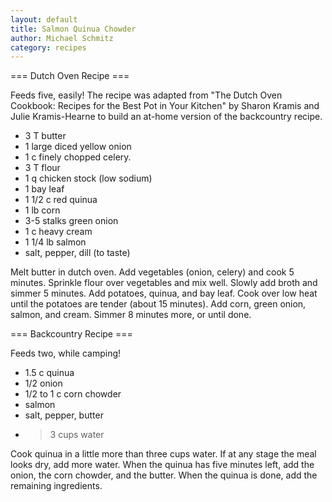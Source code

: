 ```yaml
---
layout: default
title: Salmon Quinua Chowder
author: Michael Schmitz
category: recipes
---
```


=== Dutch Oven Recipe ===

Feeds five, easily!  The recipe was adapted from "The Dutch Oven Cookbook:
Recipes for the Best Pot in Your Kitchen" by Sharon Kramis and Julie
Kramis-Hearne to build an at-home version of the backcountry recipe.

* 3 T butter
* 1 large diced yellow onion
* 1 c finely chopped celery.
* 3 T flour
* 1 q chicken stock (low sodium)
* 1 bay leaf
* 1 1/2 c red quinua
* 1 lb corn
* 3-5 stalks green onion
* 1 c heavy cream
* 1 1/4 lb salmon
* salt, pepper, dill (to taste)

Melt butter in dutch oven.  Add vegetables (onion, celery) and cook 5 minutes.
Sprinkle flour over vegetables and mix well.  Slowly add broth and simmer 5
minutes.  Add potatoes, quinua, and bay leaf.  Cook over low heat until the
potatoes are tender (about 15 minutes).  Add corn, green onion, salmon, and
cream.  Simmer 8 minutes more, or until done.


=== Backcountry Recipe ===

Feeds two, while camping!

* 1.5 c quinua
* 1/2 onion
* 1/2 to 1 c corn chowder
* salmon
* salt, pepper, butter
* > 3 cups water

Cook quinua in a little more than three cups water.  If at any stage the meal
looks dry, add more water.  When the quinua has five minutes left, add the
onion, the corn chowder, and the butter.  When the quinua is done, add the
remaining ingredients.
